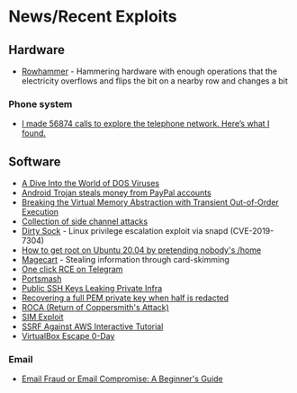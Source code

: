 # News/Recent Exploits

## Hardware
- [Rowhammer](https://www.wired.com/story/rowhammer-ecc-memory-data-hack/) - Hammering hardware with enough operations that the electricity overflows and flips the bit on a nearby row and changes a bit

### Phone system
- [I made 56874 calls to explore the telephone network. Here’s what I found.](https://shufflingbytes.com/posts/wardialing-finnish-freephones/)

## Software
- [A Dive Into the World of DOS Viruses](https://blog.benjojo.co.uk/post/dive-into-the-world-of-dos-viruses)
- [Android Trojan steals money from PayPal accounts](https://www.welivesecurity.com/2018/12/11/android-trojan-steals-money-paypal-accounts-2fa/)
- [Breaking the Virtual Memory Abstraction with Transient Out-of-Order Execution](https://foreshadowattack.eu/)
- [Collection of side channel attacks](https://github.com/mratsim/constantine/wiki/Constant-time-arithmetics)
- [Dirty Sock](https://github.com/initstring/dirty_sock) - Linux privilege escalation exploit via snapd (CVE-2019-7304)
- [How to get root on Ubuntu 20.04 by pretending nobody's /home](https://securitylab.github.com/research/Ubuntu-gdm3-accountsservice-LPE)
- [Magecart](https://www.theregister.co.uk/2018/10/09/magecart_payment_card_malware/) - Stealing information through card-skimming
- [One click RCE on Telegram](https://positive.security/blog/url-open-rce)
- [Portsmash](https://youtu.be/k6PzjGwyKuY)
- [Public SSH Keys Leaking Private Infra](https://rushter.com/blog/public-ssh-keys/)
- [Recovering a full PEM private key when half is redacted](https://blog.cryptohack.org/twitter-secretsw)
- [ROCA (Return of Coppersmith's Attack)](https://bitsdeep.com/posts/analysis-of-the-roca-vulnerability/)
- [SIM Exploit](https://www.vice.com/amp/en/article/y3g8wb/hacker-got-my-texts-16-dollars-sakari-netnumber?__twitter_impression=true)
- [SSRF Against AWS Interactive Tutorial](https://application.security/)
- [VirtualBox Escape 0-Day](https://www.reddit.com/r/netsec/comments/9uuvk2/virtualbox_escape_0day/)

### Email
- [Email Fraud or Email Compromise: A Beginner's Guide](https://chris.partridge.tech/2020/email-fraud-or-email-compromise-beginners-guide/)
